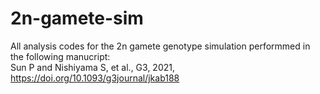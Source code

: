 # 2n-gamete-sim

All analysis codes for the 2n gamete genotype simulation performmed in the following manucript:  
Sun P and Nishiyama S, et al., G3, 2021, https://doi.org/10.1093/g3journal/jkab188
